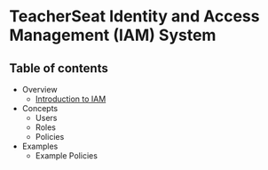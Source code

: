 # TeacherSeat Identity and Access Management (IAM) System 

## Table of contents 

- Overview
  - [Introduction to IAM](/overview/introduction.md)
- Concepts
  - Users
  - Roles
  - Policies
- Examples
  - Example Policies
